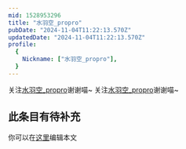 ```yaml
---
mid: 1528953296
title: "水羽空_propro"
pubDate: "2024-11-04T11:22:13.570Z"
updatedDate: "2024-11-04T11:22:13.570Z"
profile:
  {
    Nickname: ["水羽空_propro"],
  }
---
```


关注[水羽空_propro](https://space.bilibili.com/1528953296)谢谢喵~ 关注[水羽空_propro](https://space.bilibili.com/1528953296)谢谢喵~

## 此条目有待补充
你可以在[这里](https://github.com/Yuhanawa/VTuber.ICU/edit/master/src/content/v/水羽空_propro/index.md)编辑本文
